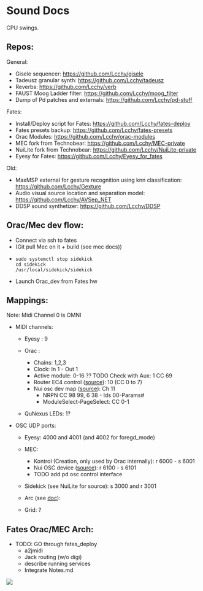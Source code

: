 # Sound Docs

CPU swings.

## Repos:

General:

- Gisele sequencer: https://github.com/Lcchy/gisele
- Tadeusz granular synth: https://github.com/Lcchy/tadeusz
- Reverbs: https://github.com/Lcchy/verb
- FAUST Moog Ladder filter: https://github.com/Lcchy/moog_filter
- Dump of Pd patches and externals: https://github.com/Lcchy/pd-stuff

Fates:

- Install/Deploy script for Fates: https://github.com/Lcchy/fates-deploy
- Fates presets backup: https://github.com/Lcchy/fates-presets
- Orac Modules: https://github.com/Lcchy/orac-modules
- MEC fork from Technobear: https://github.com/Lcchy/MEC-private
- NuiLite fork from Technobear: https://github.com/Lcchy/NuiLite-private
- Eyesy for Fates: https://github.com/Lcchy/Eyesy_for_fates

Old:

- MaxMSP external for gesture recognition using knn classification: https://github.com/Lcchy/Gexture
- Audio visual source location and separation model: https://github.com/Lcchy/AVSep_NET
- DDSP sound synthetizer: https://github.com/Lcchy/DDSP

## Orac/Mec dev flow:

- Connect via ssh to fates
- (Git pull Mec on it + build (see mec docs))
- ```
  sudo systemctl stop sidekick
  cd sidekick
  /usr/local/sidekick/sidekick
  ```
- Launch Orac_dev from Fates hw

## Mappings:

Note: Midi Channel 0 is OMNI

- MIDI channels:

  - Eyesy : 9
  - Orac :

    - Chains: 1,2,3
    - Clock: In 1 - Out 1
    - Active module: 0-16 ?? TODO Check with Aux: 1 CC 69
    - Router EC4 control ([source](https://github.com/Lcchy/orac-modules/blob/main/fates_usermodules/router/aapart/parallel_dig_mult/module.pd)): 10 (CC 0 to 7)
    - Nui osc dev map ([source](https://github.com/Lcchy/orac-modules/blob/main/fates_usermodules/router/aapart/parallel_dig_mult/module.pd)): Ch 11
      - NRPN CC 98 99, 6 38 - Ids 00-Params#
      - ModuleSelect-PageSelect: CC 0-1

  - QuNexus LEDs: 1?

- OSC UDP ports:

  - Eyesy: 4000 and 4001 (and 4002 for foregd_mode)
  - MEC:

    - Kontrol (Creation, only used by Orac internally): r 6000 - s 6001
    - Nui OSC device ([source](https://github.com/Lcchy/MEC-private/blob/d872dcad8c574281ecfb098f9e593040da49c1e1/mec-api/devices/mec_nui.cpp#L503)): r 6100 - s 6101
    - TODO add pd osc control interface

  - Sidekick (see NuiLite for source): s 3000 and r 3001
  - Arc (see [doc](https://monome.org/docs/serialosc/osc/)):
  - Grid: ?

## Fates Orac/MEC Arch:

- TODO: GO through fates_deploy
  - a2jmidi
  - Jack routing (w/o digi)
  - describe running services
  - Integrate Notes.md

![](fates_arch.svg)
